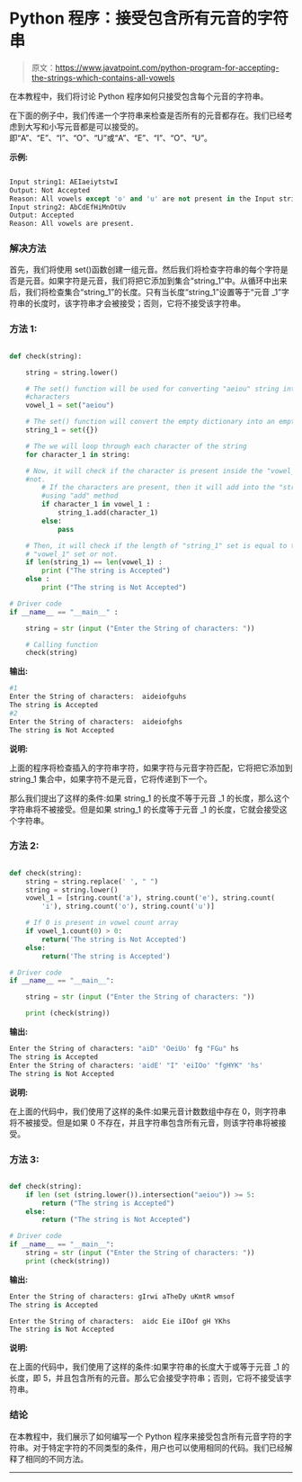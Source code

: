 # Python 程序：接受包含所有元音的字符串

> 原文：<https://www.javatpoint.com/python-program-for-accepting-the-strings-which-contains-all-vowels>

在本教程中，我们将讨论 Python 程序如何只接受包含每个元音的字符串。

在下面的例子中，我们传递一个字符串来检查是否所有的元音都存在。我们已经考虑到大写和小写元音都是可以接受的。即“A”、“E”、“I”、“O”、“U”或“A”、“E”、“I”、“O”、“U”。

**示例:**

```py

Input string1: AEIaeiytstwI
Output: Not Accepted
Reason: All vowels except 'o' and 'u' are not present in the Input string1
Input string2: AbCdEfHiMnOtUv
Output: Accepted
Reason: All vowels are present.

```

### 解决方法

首先，我们将使用 set()函数创建一组元音。然后我们将检查字符串的每个字符是否是元音。如果字符是元音，我们将把它添加到集合“string_1”中。从循环中出来后，我们将检查集合“string_1”的长度。只有当长度“string_1”设置等于“元音 _1”字符串的长度时，该字符串才会被接受；否则，它将不接受该字符串。

### 方法 1:

```py

def check(string):

    string = string.lower()

    # The set() function will be used for converting "aeiou" string into set of
    #characters
    vowel_1 = set("aeiou")

    # The set() function will convert the empty dictionary into an empty set
    string_1 = set({})

    # The we will loop through each character of the string
    for character_1 in string:

    # Now, it will check if the character is present inside the "vowel_1" set or
    #not. 
        # If the characters are present, then it will add into the "string_1" set by
        #using "add" method
        if character_1 in vowel_1 :
            string_1.add(character_1)
        else:
            pass

    # Then, it will check if the length of "string_1" set is equal to the length of
    # "vowel_1" set or not. 
    if len(string_1) == len(vowel_1) :
        print ("The string is Accepted")
    else :
        print ("The string is Not Accepted")

# Driver code
if __name__ == "__main__" :

    string = str (input ("Enter the String of characters: "))

    # Calling function
    check(string)

```

**输出:**

```py
#1
Enter the String of characters:  aideiofguhs
The string is Accepted
#2
Enter the String of characters:  aideiofghs
The string is Not Accepted

```

**说明:**

上面的程序将检查插入的字符串字符，如果字符与元音字符匹配，它将把它添加到 string_1 集合中，如果字符不是元音，它将传递到下一个。

那么我们提出了这样的条件:如果 string_1 的长度不等于元音 _1 的长度，那么这个字符串将不被接受。但是如果 string_1 的长度等于元音 _1 的长度，它就会接受这个字符串。

### 方法 2:

```py

def check(string):
    string = string.replace(' ', " ")
    string = string.lower()
    vowel_1 = [string.count('a'), string.count('e'), string.count(
        'i'), string.count('o'), string.count('u')]

    # If 0 is present in vowel count array
    if vowel_1.count(0) > 0:
        return('The string is Not Accepted')
    else:
        return('The string is Accepted')

# Driver code
if __name__ == "__main__":

    string = str (input ("Enter the String of characters: "))

    print (check(string))

```

**输出:**

```py
Enter the String of characters: "aiD" 'OeiUo' fg "FGu" hs
The string is Accepted
Enter the String of characters: 'aidE' "I" 'eiIOo' "fgHYK" 'hs'
The string is Not Accepted

```

**说明:**

在上面的代码中，我们使用了这样的条件:如果元音计数数组中存在 0，则字符串将不被接受。但是如果 0 不存在，并且字符串包含所有元音，则该字符串将被接受。

### 方法 3:

```py

def check(string):
    if len (set (string.lower()).intersection("aeiou")) >= 5:
        return ("The string is Accepted")
    else:
        return ("The string is Not Accepted")

# Driver code
if __name__ == "__main__":
    string = str (input ("Enter the String of characters: "))
    print (check(string))

```

**输出:**

```py
Enter the String of characters: gIrwi aTheDy uKmtR wmsof
The string is Accepted

Enter the String of characters:  aidc Eie iIOof gH YKhs
The string is Not Accepted

```

**说明:**

在上面的代码中，我们使用了这样的条件:如果字符串的长度大于或等于元音 _1 的长度，即 5，并且包含所有的元音。那么它会接受字符串；否则，它将不接受该字符串。

### 结论

在本教程中，我们展示了如何编写一个 Python 程序来接受包含所有元音字符的字符串。对于特定字符的不同类型的条件，用户也可以使用相同的代码。我们已经解释了相同的不同方法。

* * *